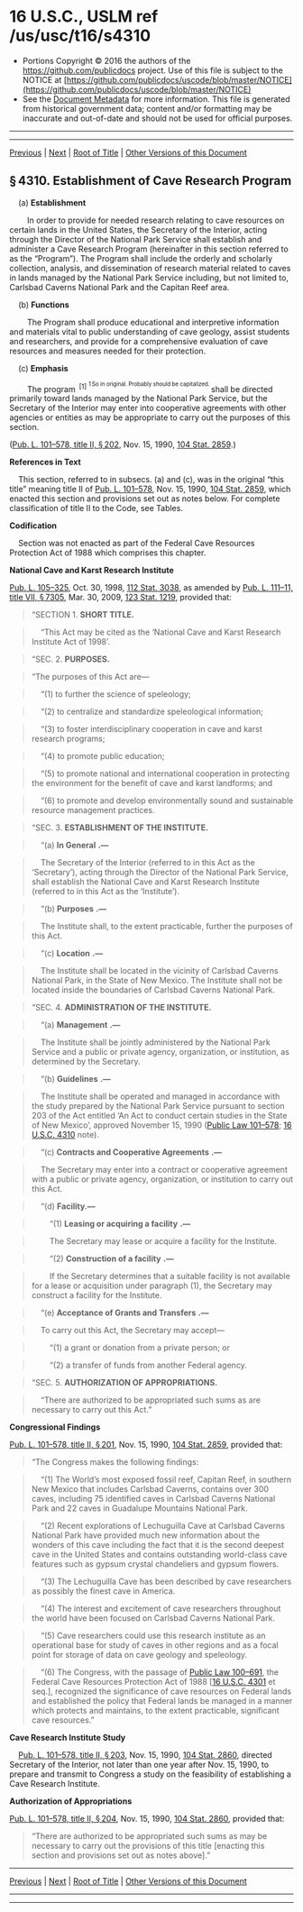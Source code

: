 ---
---

# 16 U.S.C., USLM ref /us/usc/t16/s4310

* Portions Copyright © 2016 the authors of the https://github.com/publicdocs project.
  Use of this file is subject to the NOTICE at [https://github.com/publicdocs/uscode/blob/master/NOTICE](https://github.com/publicdocs/uscode/blob/master/NOTICE)
* See the [Document Metadata](././../../../..//README.md) for more information.
  This file is generated from historical government data; content and/or formatting may be inaccurate and out-of-date and should not be used for official purposes.

----------
----------

[Previous](./../../../..//us/usc/t16/ch63/m__us_usc_t16_s4309.md) | [Next](./../../../..//us/usc/t16/ch64/m__us_usc_t16_ch64.md) | [Root of Title](./../../../../) | [Other Versions of this Document](https://publicdocs.github.io/go/links?ns=uslm&ref=%2Fus%2Fusc%2Ft16%2Fs4310)

## § 4310. Establishment of Cave Research Program

    (a) __Establishment__ 

        In order to provide for needed research relating to cave resources on certain lands in the United States, the Secretary of the Interior, acting through the Director of the National Park Service shall establish and administer a Cave Research Program (hereinafter in this section referred to as the “Program”). The Program shall include the orderly and scholarly collection, analysis, and dissemination of research material related to caves in lands managed by the National Park Service including, but not limited to, Carlsbad Caverns National Park and the Capitan Reef area.

    (b) __Functions__ 

        The Program shall produce educational and interpretive information and materials vital to public understanding of cave geology, assist students and researchers, and provide for a comprehensive evaluation of cave resources and measures needed for their protection.

    (c) __Emphasis__ 

        The program  <sup>\[1\]</sup>  <sup><sup> 1 So in original. Probably should be capitalized. </sup></sup>  shall be directed primarily toward lands managed by the National Park Service, but the Secretary of the Interior may enter into cooperative agreements with other agencies or entities as may be appropriate to carry out the purposes of this section.

([Pub. L. 101–578, title II, § 202][/us/pl/101/578/s202], Nov. 15, 1990, [104 Stat. 2859][/us/stat/104/2859].)

 __References in Text__ 

    This section, referred to in subsecs. (a) and (c), was in the original “this title” meaning title II of [Pub. L. 101–578][/us/pl/101/578], Nov. 15, 1990, [104 Stat. 2859][/us/stat/104/2859], which enacted this section and provisions set out as notes below. For complete classification of title II to the Code, see Tables.

 __Codification__ 

    Section was not enacted as part of the Federal Cave Resources Protection Act of 1988 which comprises this chapter.

 __National Cave and Karst Research Institute__ 

[Pub. L. 105–325][/us/pl/105/325], Oct. 30, 1998, [112 Stat. 3038][/us/stat/112/3038], as amended by [Pub. L. 111–11, title VII, § 7305][/us/pl/111/11/s7305], Mar. 30, 2009, [123 Stat. 1219][/us/stat/123/1219], provided that:

> “SECTION 1. __SHORT TITLE.__ 

>     “This Act may be cited as the ‘National Cave and Karst Research Institute Act of 1998’.

> “SEC. 2. __PURPOSES.__ 

> “The purposes of this Act are—

>     “(1) to further the science of speleology;

>     “(2) to centralize and standardize speleological information;

>     “(3) to foster interdisciplinary cooperation in cave and karst research programs;

>     “(4) to promote public education;

>     “(5) to promote national and international cooperation in protecting the environment for the benefit of cave and karst landforms; and

>     “(6) to promote and develop environmentally sound and sustainable resource management practices.

> “SEC. 3. __ESTABLISHMENT OF THE INSTITUTE.__ 

>     “(a)  __In General__  __.—__ 

>     The Secretary of the Interior (referred to in this Act as the ‘Secretary’), acting through the Director of the National Park Service, shall establish the National Cave and Karst Research Institute (referred to in this Act as the ‘Institute’).

>     “(b)  __Purposes__  __.—__ 

>     The Institute shall, to the extent practicable, further the purposes of this Act.

>     “(c)  __Location__  __.—__ 

>     The Institute shall be located in the vicinity of Carlsbad Caverns National Park, in the State of New Mexico. The Institute shall not be located inside the boundaries of Carlsbad Caverns National Park.

> “SEC. 4. __ADMINISTRATION OF THE INSTITUTE.__ 

>     “(a)  __Management__  __.—__ 

>     The Institute shall be jointly administered by the National Park Service and a public or private agency, organization, or institution, as determined by the Secretary.

>     “(b)  __Guidelines__  __.—__ 

>     The Institute shall be operated and managed in accordance with the study prepared by the National Park Service pursuant to section 203 of the Act entitled ‘An Act to conduct certain studies in the State of New Mexico’, approved November 15, 1990 ([Public Law 101–578][/us/pl/101/578]; [16 U.S.C. 4310][/us/usc/t16/s4310] note).

>     “(c)  __Contracts and Cooperative Agreements__  __.—__ 

>     The Secretary may enter into a contract or cooperative agreement with a public or private agency, organization, or institution to carry out this Act.

>     “(d) __Facility.—__ 

>         “(1)  __Leasing or acquiring a facility__  __.—__ 

>         The Secretary may lease or acquire a facility for the Institute.

>         “(2)  __Construction of a facility__  __.—__ 

>         If the Secretary determines that a suitable facility is not available for a lease or acquisition under paragraph (1), the Secretary may construct a facility for the Institute.

>     “(e)  __Acceptance of Grants and Transfers__  __.—__ 

>     To carry out this Act, the Secretary may accept—

>         “(1) a grant or donation from a private person; or

>         “(2) a transfer of funds from another Federal agency.

> “SEC. 5. __AUTHORIZATION OF APPROPRIATIONS.__ 

>     “There are authorized to be appropriated such sums as are necessary to carry out this Act.”

 __Congressional Findings__ 

[Pub. L. 101–578, title II, § 201][/us/pl/101/578/s201], Nov. 15, 1990, [104 Stat. 2859][/us/stat/104/2859], provided that: 

> “The Congress makes the following findings:

>     “(1) The World’s most exposed fossil reef, Capitan Reef, in southern New Mexico that includes Carlsbad Caverns, contains over 300 caves, including 75 identified caves in Carlsbad Caverns National Park and 22 caves in Guadalupe Mountains National Park.

>     “(2) Recent explorations of Lechuguilla Cave at Carlsbad Caverns National Park have provided much new information about the wonders of this cave including the fact that it is the second deepest cave in the United States and contains outstanding world-class cave features such as gypsum crystal chandeliers and gypsum flowers.

>     “(3) The Lechuguilla Cave has been described by cave researchers as possibly the finest cave in America.

>     “(4) The interest and excitement of cave researchers throughout the world have been focused on Carlsbad Caverns National Park.

>     “(5) Cave researchers could use this research institute as an operational base for study of caves in other regions and as a focal point for storage of data on cave geology and speleology.

>     “(6) The Congress, with the passage of [Public Law 100–691][/us/pl/100/691], the Federal Cave Resources Protection Act of 1988 \[[16 U.S.C. 4301][/us/usc/t16/s4301] et seq.\], recognized the significance of cave resources on Federal lands and established the policy that Federal lands be managed in a manner which protects and maintains, to the extent practicable, significant cave resources.”

 __Cave Research Institute Study__ 

    [Pub. L. 101–578, title II, § 203][/us/pl/101/578/s203], Nov. 15, 1990, [104 Stat. 2860][/us/stat/104/2860], directed Secretary of the Interior, not later than one year after Nov. 15, 1990, to prepare and transmit to Congress a study on the feasibility of establishing a Cave Research Institute.

 __Authorization of Appropriations__ 

[Pub. L. 101–578, title II, § 204][/us/pl/101/578/s204], Nov. 15, 1990, [104 Stat. 2860][/us/stat/104/2860], provided that: 

> “There are authorized to be appropriated such sums as may be necessary to carry out the provisions of this title \[enacting this section and provisions set out as notes above\].”

----------

[Previous](./../../../..//us/usc/t16/ch63/m__us_usc_t16_s4309.md) | [Next](./../../../..//us/usc/t16/ch64/m__us_usc_t16_ch64.md) | [Root of Title](./../../../../) | [Other Versions of this Document](https://publicdocs.github.io/go/links?ns=uslm&ref=%2Fus%2Fusc%2Ft16%2Fs4310)

----------
----------

[/us/pl/101/578/s202]: https://publicdocs.github.io/go/links?ns=uslm&ref=%2Fus%2Fpl%2F101%2F578%2Fs202
[/us/stat/104/2859]: https://publicdocs.github.io/go/links?ns=uslm&ref=%2Fus%2Fstat%2F104%2F2859
[/us/pl/101/578]: https://publicdocs.github.io/go/links?ns=uslm&ref=%2Fus%2Fpl%2F101%2F578
[/us/stat/104/2859]: https://publicdocs.github.io/go/links?ns=uslm&ref=%2Fus%2Fstat%2F104%2F2859
[/us/pl/105/325]: https://publicdocs.github.io/go/links?ns=uslm&ref=%2Fus%2Fpl%2F105%2F325
[/us/stat/112/3038]: https://publicdocs.github.io/go/links?ns=uslm&ref=%2Fus%2Fstat%2F112%2F3038
[/us/pl/111/11/s7305]: https://publicdocs.github.io/go/links?ns=uslm&ref=%2Fus%2Fpl%2F111%2F11%2Fs7305
[/us/stat/123/1219]: https://publicdocs.github.io/go/links?ns=uslm&ref=%2Fus%2Fstat%2F123%2F1219
[/us/pl/101/578]: https://publicdocs.github.io/go/links?ns=uslm&ref=%2Fus%2Fpl%2F101%2F578
[/us/usc/t16/s4310]: https://publicdocs.github.io/go/links?ns=uslm&ref=%2Fus%2Fusc%2Ft16%2Fs4310
[/us/pl/101/578/s201]: https://publicdocs.github.io/go/links?ns=uslm&ref=%2Fus%2Fpl%2F101%2F578%2Fs201
[/us/stat/104/2859]: https://publicdocs.github.io/go/links?ns=uslm&ref=%2Fus%2Fstat%2F104%2F2859
[/us/pl/100/691]: https://publicdocs.github.io/go/links?ns=uslm&ref=%2Fus%2Fpl%2F100%2F691
[/us/usc/t16/s4301]: https://publicdocs.github.io/go/links?ns=uslm&ref=%2Fus%2Fusc%2Ft16%2Fs4301
[/us/pl/101/578/s203]: https://publicdocs.github.io/go/links?ns=uslm&ref=%2Fus%2Fpl%2F101%2F578%2Fs203
[/us/stat/104/2860]: https://publicdocs.github.io/go/links?ns=uslm&ref=%2Fus%2Fstat%2F104%2F2860
[/us/pl/101/578/s204]: https://publicdocs.github.io/go/links?ns=uslm&ref=%2Fus%2Fpl%2F101%2F578%2Fs204
[/us/stat/104/2860]: https://publicdocs.github.io/go/links?ns=uslm&ref=%2Fus%2Fstat%2F104%2F2860



